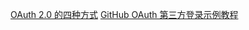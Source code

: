 [OAuth 2.0 的四种方式](http://www.ruanyifeng.com/blog/2019/04/oauth-grant-types.html)
[GitHub OAuth 第三方登录示例教程](http://www.ruanyifeng.com/blog/2019/04/github-oauth.html)